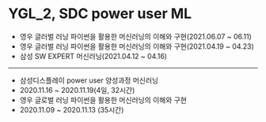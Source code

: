 # YGL_2, SDC power user ML 

* 영우 글러벌 러닝 파이썬을 활용한 머신러닝의 이해와 구현(2021.06.07 ~ 06.11)
* 영우 글러벌 러닝 파이썬을 활용한 머신러닝의 이해와 구현(2021.04.19 ~ 04.23)
* 삼성 SW EXPERT 머신러닝(2021.04.12 ~ 04.16)
   
---
* 삼성디스플레이 power user 양성과정 머신러닝
* 2020.11.16 ~ 2020.11.19(4일, 32시간)
* 영우 글로벌 러닝 파이썬을 활용한 머신러닝의 이해와 구현
* 2020.11.09 ~ 2020.11.13 (35시간)
